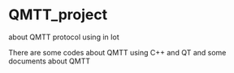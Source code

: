 # QMTT_project
about QMTT protocol using in Iot


There are some codes about QMTT using C++ and QT  and some documents about QMTT
